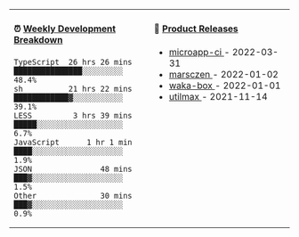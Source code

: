 <table width="800px">
<tr>
<td valign="top" width="50%">

####  ⏰  <a href="https://gist.github.com/marsczen/0c39a3e7b4a372c6cff4a8714271308c" target="_blank">Weekly Development Breakdown</a>

<!-- code_time starts -->

```text
TypeScript  26 hrs 26 mins  ███████████████░░░░░░░░░  48.4%
sh          21 hrs 22 mins  ████████████▓░░░░░░░░░░░  39.1%
LESS         3 hrs 39 mins  █████░░░░░░░░░░░░░░░░░░░   6.7%
JavaScript      1 hr 1 min  ████░░░░░░░░░░░░░░░░░░░░   1.9%
JSON               48 mins  ███▓░░░░░░░░░░░░░░░░░░░░   1.5%
Other              30 mins  ███▓░░░░░░░░░░░░░░░░░░░░   0.9%
```

<!-- code_time ends -->
</td>
<td valign="top" width="50%">

#### 🌾 <a href="https://github.com/marsczen/marsczen/blob/master/releases.md" target="_blank">Product Releases</a>

<!-- recent_releases starts -->
* <a href='https://github.com/marsczen/microapp-ci/releases/tag/v0.0.2' target='_blank'>microapp-ci </a> - 2022-03-31
* <a href='https://github.com/marsczen/marsczen/releases/tag/v0.0.1' target='_blank'>marsczen </a> - 2022-01-02
* <a href='https://github.com/marsczen/waka-box/releases/tag/v3.0.1' target='_blank'>waka-box </a> - 2022-01-01
* <a href='https://github.com/marsczen/utilmax/releases/tag/v1.0.6' target='_blank'>utilmax </a> - 2021-11-14
<!-- recent_releases ends -->

</td>
</tr>
  </table>
